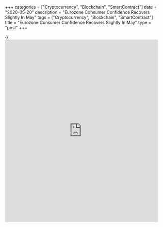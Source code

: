 +++
categories = ["Cryptocurrency", "Blockchain", "SmartContract"]
date = "2020-05-20"
description = "Eurozone Consumer Confidence Recovers Slightly In May"
tags = ["Cryptocurrency", "Blockchain", "SmartContract"]
title = "Eurozone Consumer Confidence Recovers Slightly In May"
type = "post"
+++

{{<iframe id="large-banner" src="https://www.bounty.group/#slide=25.0" width="100%" height="600" scrolling="no" style="border: 0px solid rgb(216, 221, 230); border-radius: 3px;">}}

Eurozone consumer confidence recovered slightly in May as several
countries in the single-currency bloc started easing restrictions placed
during the lockdown to slow the spread of the [coronavirus][1], or
Covid-19, flash estimates from the European Union showed on Wednesday.  
  
The flash consumer confidence index for euro area climbed to -18.8 from
-22.7 in April. Economists had expected a further weakening to -24.  
  
The corresponding index for the EU rose to -19.5 from -22 in the
previous month.  
However, both indicators remained far below their long-term averages of
-11.1 and -10.4, respectively.  
  
The European Commission is set to publish the detail data along with the
full [business][2] and consumer survey results on May 28.

For comments and feedback [contact](https://www.playgroundfx.com/contact/): editorial@rtt[news](https://www.letsplayfx.com/blog/forex-news-website/).com

[Economic News][3]

 **What parts of the world are seeing the best (and worst) economic
performances lately? Click[here][4] to check out our [Econ Scorecard][4]
and find out! See up-to-the-moment [ranking](https://www.playgroundfx.com/blog/crypto-exchange-ranking/)s for the best and worst
performers in [GDP][5], [unemployment rate][6], [inflation][7] and much
more.**

   1. www.rtt[news](https://www.letsplayfx.com/blog/forex-news-website/).com/list/coronavirus.aspx
   2. www.rtt[news](https://www.letsplayfx.com/blog/forex-news-website/).com/Content/Business.aspx
   3. www.rtt[news](https://www.letsplayfx.com/blog/forex-news-website/).com/Content/EconomicNews.aspx
   4. www.rtt[news](https://www.letsplayfx.com/blog/forex-news-website/).com/economic-scorecard/world-rank/unemployment-rate/highest-performance.aspx
   5. www.rtt[news](https://www.letsplayfx.com/blog/forex-news-website/).com/economic-scorecard/world-rank/GDP/highest-performance.aspx
   6. www.rtt[news](https://www.letsplayfx.com/blog/forex-news-website/).com/economic-scorecard/world-rank/unemployment-rate/lowest-performance.aspx
   7. www.rtt[news](https://www.letsplayfx.com/blog/forex-news-website/).com/economic-scorecard/world-rank/CPI/highest-performance.aspx
